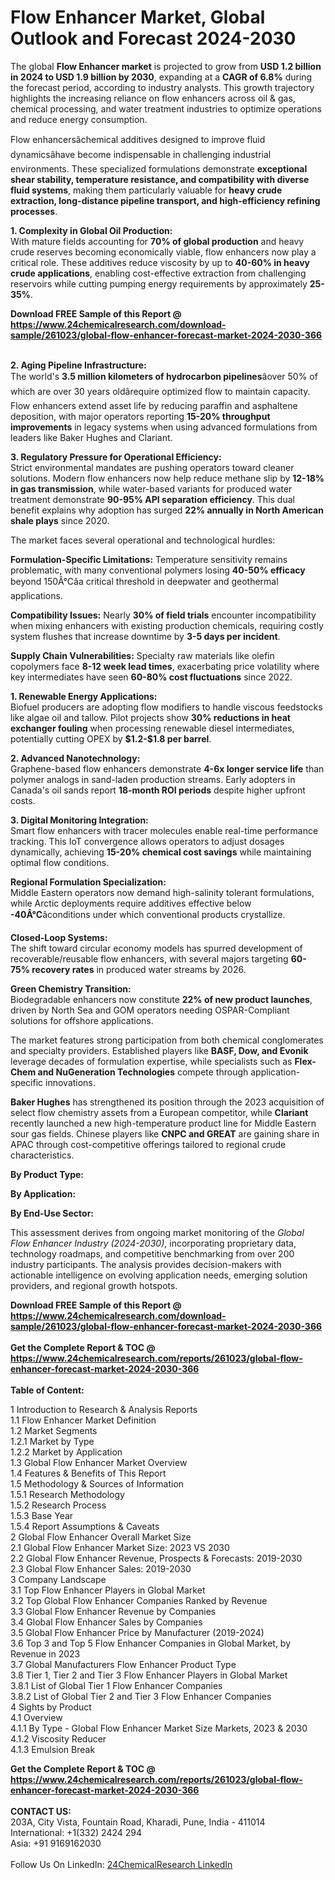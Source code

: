 <h1>Flow Enhancer Market, Global Outlook and Forecast 2024-2030</h1><p>The global <strong>Flow Enhancer market</strong> is projected to grow from <strong>USD 1.2 billion in 2024 to USD 1.9 billion by 2030</strong>, expanding at a <strong>CAGR of 6.8%</strong> during the forecast period, according to industry analysts. This growth trajectory highlights the increasing reliance on flow enhancers across oil &amp; gas, chemical processing, and water treatment industries to optimize operations and reduce energy consumption.</p><p>Flow enhancersâchemical additives designed to improve fluid dynamicsâhave become indispensable in challenging industrial environments. These specialized formulations demonstrate <strong>exceptional shear stability, temperature resistance, and compatibility with diverse fluid systems</strong>, making them particularly valuable for <strong>heavy crude extraction, long-distance pipeline transport, and high-efficiency refining processes</strong>.</p><p><strong>1. Complexity in Global Oil Production:</strong><br>
With mature fields accounting for <strong>70% of global production</strong> and heavy crude reserves becoming economically viable, flow enhancers now play a critical role. These additives reduce viscosity by up to <strong>40-60% in heavy crude applications</strong>, enabling cost-effective extraction from challenging reservoirs while cutting pumping energy requirements by approximately <strong>25-35%</strong>.</p><div><b>Download FREE Sample of this Report @ 
            <a href="https://www.24chemicalresearch.com/download-sample/261023/global-flow-enhancer-forecast-market-2024-2030-366">
            https://www.24chemicalresearch.com/download-sample/261023/global-flow-enhancer-forecast-market-2024-2030-366</a></b></div><br><p><strong>2. Aging Pipeline Infrastructure:</strong><br>
The world's <strong>3.5 million kilometers of hydrocarbon pipelines</strong>âover 50% of which are over 30 years oldârequire optimized flow to maintain capacity. Flow enhancers extend asset life by reducing paraffin and asphaltene deposition, with major operators reporting <strong>15-20% throughput improvements</strong> in legacy systems when using advanced formulations from leaders like Baker Hughes and Clariant.</p><p><strong>3. Regulatory Pressure for Operational Efficiency:</strong><br>
Strict environmental mandates are pushing operators toward cleaner solutions. Modern flow enhancers now help reduce methane slip by <strong>12-18% in gas transmission</strong>, while water-based variants for produced water treatment demonstrate <strong>90-95% API separation efficiency</strong>. This dual benefit explains why adoption has surged <strong>22% annually in North American shale plays</strong> since 2020.</p><p>The market faces several operational and technological hurdles:</p><p><strong>Formulation-Specific Limitations:</strong> Temperature sensitivity remains problematic, with many conventional polymers losing <strong>40-50% efficacy</strong> beyond 150Â°Câa critical threshold in deepwater and geothermal applications.</p><p><strong>Compatibility Issues:</strong> Nearly <strong>30% of field trials</strong> encounter incompatibility when mixing enhancers with existing production chemicals, requiring costly system flushes that increase downtime by <strong>3-5 days per incident</strong>.</p><p><strong>Supply Chain Vulnerabilities:</strong> Specialty raw materials like olefin copolymers face <strong>8-12 week lead times</strong>, exacerbating price volatility where key intermediates have seen <strong>60-80% cost fluctuations</strong> since 2022.</p><p><strong>1. Renewable Energy Applications:</strong><br>
Biofuel producers are adopting flow modifiers to handle viscous feedstocks like algae oil and tallow. Pilot projects show <strong>30% reductions in heat exchanger fouling</strong> when processing renewable diesel intermediates, potentially cutting OPEX by <strong>$1.2-$1.8 per barrel</strong>.</p><p><strong>2. Advanced Nanotechnology:</strong><br>
Graphene-based flow enhancers demonstrate <strong>4-6x longer service life</strong> than polymer analogs in sand-laden production streams. Early adopters in Canada's oil sands report <strong>18-month ROI periods</strong> despite higher upfront costs.</p><p><strong>3. Digital Monitoring Integration:</strong><br>
Smart flow enhancers with tracer molecules enable real-time performance tracking. This IoT convergence allows operators to adjust dosages dynamically, achieving <strong>15-20% chemical cost savings</strong> while maintaining optimal flow conditions.</p><p><strong>Regional Formulation Specialization:</strong><br>
    Middle Eastern operators now demand high-salinity tolerant formulations, while Arctic deployments require additives effective below <strong>-40Â°C</strong>âconditions under which conventional products crystallize.</p><p><strong>Closed-Loop Systems:</strong><br>
    The shift toward circular economy models has spurred development of recoverable/reusable flow enhancers, with several majors targeting <strong>60-75% recovery rates</strong> in produced water streams by 2026.</p><p><strong>Green Chemistry Transition:</strong><br>
    Biodegradable enhancers now constitute <strong>22% of new product launches</strong>, driven by North Sea and GOM operators needing OSPAR-Compliant solutions for offshore applications.</p><p>The market features strong participation from both chemical conglomerates and specialty providers. Established players like <strong>BASF, Dow, and Evonik</strong> leverage decades of formulation expertise, while specialists such as <strong>Flex-Chem and NuGeneration Technologies</strong> compete through application-specific innovations.</p><p><strong>Baker Hughes</strong> has strengthened its position through the 2023 acquisition of select flow chemistry assets from a European competitor, while <strong>Clariant</strong> recently launched a new high-temperature product line for Middle Eastern sour gas fields. Chinese players like <strong>CNPC and GREAT</strong> are gaining share in APAC through cost-competitive offerings tailored to regional crude characteristics.</p><p><strong>By Product Type:</strong></p><p><strong>By Application:</strong></p><p><strong>By End-Use Sector:</strong></p><p>This assessment derives from ongoing market monitoring of the <em>Global Flow Enhancer Industry (2024-2030)</em>, incorporating proprietary data, technology roadmaps, and competitive benchmarking from over 200 industry participants. The analysis provides decision-makers with actionable intelligence on evolving application needs, emerging solution providers, and regional growth hotspots.</p><div><b>Download FREE Sample of this Report @ 
            <a href="https://www.24chemicalresearch.com/download-sample/261023/global-flow-enhancer-forecast-market-2024-2030-366">
            https://www.24chemicalresearch.com/download-sample/261023/global-flow-enhancer-forecast-market-2024-2030-366</a></b></div><br><div><b>Get the Complete Report & TOC @ 
            <a href="https://www.24chemicalresearch.com/reports/261023/global-flow-enhancer-forecast-market-2024-2030-366">
            https://www.24chemicalresearch.com/reports/261023/global-flow-enhancer-forecast-market-2024-2030-366</a></b></div><br>
            <b>Table of Content:</b><p>1 Introduction to Research & Analysis Reports<br />
    1.1 Flow Enhancer Market Definition<br />
    1.2 Market Segments<br />
        1.2.1 Market by Type<br />
        1.2.2 Market by Application<br />
    1.3 Global Flow Enhancer Market Overview<br />
    1.4 Features & Benefits of This Report<br />
    1.5 Methodology & Sources of Information<br />
        1.5.1 Research Methodology<br />
        1.5.2 Research Process<br />
        1.5.3 Base Year<br />
        1.5.4 Report Assumptions & Caveats<br />
2 Global Flow Enhancer Overall Market Size<br />
    2.1 Global Flow Enhancer Market Size: 2023 VS 2030<br />
    2.2 Global Flow Enhancer Revenue, Prospects & Forecasts: 2019-2030<br />
    2.3 Global Flow Enhancer Sales: 2019-2030<br />
3 Company Landscape<br />
    3.1 Top Flow Enhancer Players in Global Market<br />
    3.2 Top Global Flow Enhancer Companies Ranked by Revenue<br />
    3.3 Global Flow Enhancer Revenue by Companies<br />
    3.4 Global Flow Enhancer Sales by Companies<br />
    3.5 Global Flow Enhancer Price by Manufacturer (2019-2024)<br />
    3.6 Top 3 and Top 5 Flow Enhancer Companies in Global Market, by Revenue in 2023<br />
    3.7 Global Manufacturers Flow Enhancer Product Type<br />
    3.8 Tier 1, Tier 2 and Tier 3 Flow Enhancer Players in Global Market<br />
        3.8.1 List of Global Tier 1 Flow Enhancer Companies<br />
        3.8.2 List of Global Tier 2 and Tier 3 Flow Enhancer Companies<br />
4 Sights by Product<br />
    4.1 Overview<br />
        4.1.1 By Type - Global Flow Enhancer Market Size Markets, 2023 & 2030<br />
        4.1.2 Viscosity Reducer<br />
        4.1.3 Emulsion Break</p><div><b>Get the Complete Report & TOC @ 
            <a href="https://www.24chemicalresearch.com/reports/261023/global-flow-enhancer-forecast-market-2024-2030-366">
            https://www.24chemicalresearch.com/reports/261023/global-flow-enhancer-forecast-market-2024-2030-366</a></b></div><br><b>CONTACT US:</b><br>
            203A, City Vista, Fountain Road, Kharadi, Pune, India - 411014<br>
            International: +1(332) 2424 294<br>
            Asia: +91 9169162030 <br><br>
            Follow Us On LinkedIn: <a href="https://www.linkedin.com/company/24chemicalresearch/">24ChemicalResearch LinkedIn</a>